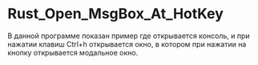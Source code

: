 # Rust_Open_MsgBox_At_HotKey
В данной программе показан пример где открывается консоль, и при нажатии клавиш Ctrl+h открывается окно, в котором при нажатии на кнопку открывается модальное окно.
